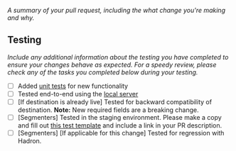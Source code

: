 <!-- Hello and thank you for contributing to Segment action-destinations! -->

<!-- Before opening your pull request, make sure you have added and run unit
     tests and tested your change locally. Refer to our testing
     documentation for more information: https://github.com/segmentio/action-destinations/blob/main/docs/testing.md -->

<!-- If you have questions or issues please open a new issue or create a new discussion
     post in Github. -->

_A summary of your pull request, including the what change you're making and why._

## Testing

_Include any additional information about the testing you have completed to
ensure your changes behave as expected. For a speedy review, please check
any of the tasks you completed below during your testing._

- [ ] Added [unit tests](https://github.com/segmentio/action-destinations/blob/main/docs/testing.md#local-end-to-end-testing) for new functionality
- [ ] Tested end-to-end using the [local server](https://github.com/segmentio/action-destinations/blob/main/docs/testing.md#local-end-to-end-testing)
- [ ] [If destination is already live] Tested for backward compatibility of destination. **Note:** New required fields are a breaking change.
- [ ] [Segmenters] Tested in the staging environment. Please make a copy and fill out [this test template](https://docs.google.com/document/d/1NqMYW9qZYMT7OrRYF1Gm0HcTXTJkdW07BBxNsr8HVW4/edit?usp=sharing) and include a link in your PR description.
- [ ] [Segmenters] [If applicable for this change] Tested for regression with Hadron.
